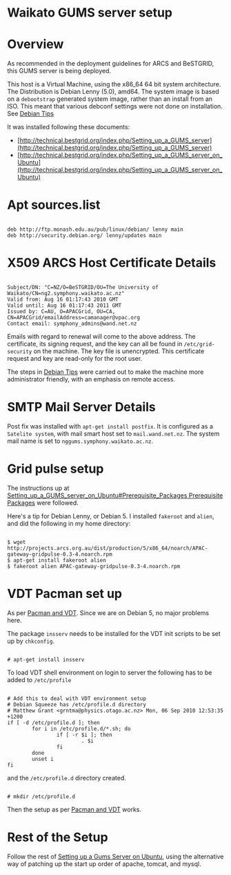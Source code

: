 # Waikato GUMS server setup

# Overview

As recommended in the deployment guidelines for ARCS and BeSTGRID, this GUMS server is being deployed.

This host is a Virtual Machine, using the x86_64 64 bit system architecture.  The Distribution is Debian Lenny (5.0), amd64.  The system image is based on a `debootstrap` generated system image, rather than an install from an ISO.  This meant that various debconf settings were not done on installation.  See [Debian Tips](/wiki/spaces/BeSTGRID/pages/3818228765)

It was installed following these documents:

- [http://technical.bestgrid.org/index.php/Setting_up_a_GUMS_server](http://technical.bestgrid.org/index.php/Setting_up_a_GUMS_server)
- [http://technical.bestgrid.org/index.php/Setting_up_a_GUMS_server_on_Ubuntu](http://technical.bestgrid.org/index.php/Setting_up_a_GUMS_server_on_Ubuntu)

# Apt sources.list

``` 

deb http://ftp.monash.edu.au/pub/linux/debian/ lenny main
deb http://security.debian.org/ lenny/updates main

```

# X509 ARCS Host Certificate Details

``` 

Subject/DN: "C=NZ/O=BeSTGRID/OU=The University of Waikato/CN=ng2.symphony.waikato.ac.nz"
Valid from: Aug 16 01:17:43 2010 GMT
Valid until: Aug 16 01:17:43 2011 GMT
Issued by: C=AU, O=APACGrid, OU=CA, CN=APACGrid/emailAddress=camanager@vpac.org
Contact email: symphony_admins@wand.net.nz

```

Emails with regard to renewal will come to the above address.  The certificate, its signing request, and the key can all be found in `/etc/grid-security` on the machine.  The key file is unencrypted. This certificate request and key are read-only for the root user.

The steps in [Debian Tips](/wiki/spaces/BeSTGRID/pages/3818228765) were carried out to make the machine more administrator friendly, with an emphasis on remote access.

# SMTP Mail Server Details

Post fix was installed with `apt-get install postfix`.  It is configured as a `Satelite system`, with mail smart host set to `mail.wand.net.nz`.  The system mail name is set to `nggums.symphony.waikato.ac.nz`.

# Grid pulse setup

The instructions up at [Setting_up_a_GUMS_server_on_Ubuntu#Prerequisite_Packages Prerequisite Packages](https://reannz.atlassian.net/wiki/pages/createpage.action?spaceKey=BeSTGRID&title=Setting_up_a_GUMS_server_on_Ubuntu&linkCreation=true&fromPageId=3818228685) were followed.

Here's a tip for Debian Lenny, or Debian 5. I installed `fakeroot` and `alien`, and did the following in my home directory:

``` 

$ wget http://projects.arcs.org.au/dist/production/5/x86_64/noarch/APAC-gateway-gridpulse-0.3-4.noarch.rpm
$ apt-get install fakeroot alien
$ fakeroot alien APAC-gateway-gridpulse-0.3-4.noarch.rpm

```

# VDT Pacman set up

As per [Pacman and VDT](http://technical.bestgrid.org/index.php/Setting_up_a_GUMS_server_on_Ubuntu#Pacman_and_VDT). Since we are on Debian 5, no major problems here.

The package `insserv` needs to be installed for the VDT init scripts to be set up by `chkconfig`.

``` 

# apt-get install insserv

```

To load VDT shell environment on login to server the following has to be added to `/etc/profile`

``` 

# Add this to deal with VDT environment setup
# Debian Squeeze has /etc/profile.d directory
# Matthew Grant <grntma@physics.otago.ac.nz> Mon, 06 Sep 2010 12:53:35 +1200
if [ -d /etc/profile.d ]; then
        for i in /etc/profile.d/*.sh; do
                if [ -r $i ]; then
                        . $i
                fi
        done
        unset i
fi

```

and the `/etc/profile.d` directory created.

``` 

# mkdir /etc/profile.d

```

Then the setup as per [Pacman and VDT](http://technical.bestgrid.org/index.php/Setting_up_a_GUMS_server_on_Ubuntu#Pacman_and_VDT) works.

# Rest of the Setup

Follow the rest of [Setting up a Gums Server on Ubuntu](http://technical.bestgrid.org/index.php/Setting_up_a_GUMS_server_on_Ubuntu#Configure_VDT_certificate_distribution), using the alternative way of patching up the start up order of apache, tomcat, and mysql.
